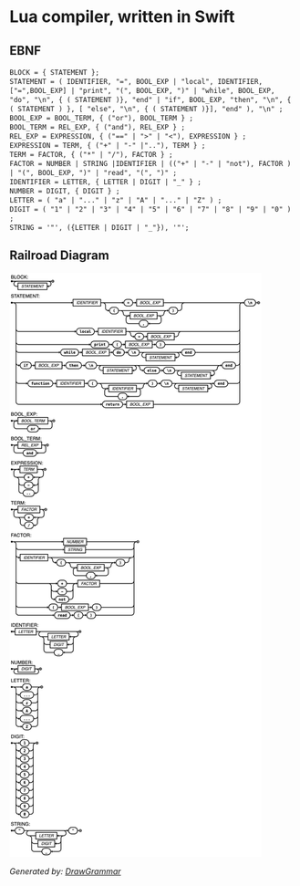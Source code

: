 # Lua compiler, written in Swift

## EBNF

```ebnf
BLOCK = { STATEMENT };
STATEMENT = ( IDENTIFIER, "=", BOOL_EXP | "local", IDENTIFIER, ["=",BOOL_EXP] | "print", "(", BOOL_EXP, ")" | "while", BOOL_EXP, "do", "\n", { ( STATEMENT )}, "end" | "if", BOOL_EXP, "then", "\n", { ( STATEMENT ) }, [ "else", "\n", { ( STATEMENT )}], "end" ), "\n" ;
BOOL_EXP = BOOL_TERM, { ("or"), BOOL_TERM } ;
BOOL_TERM = REL_EXP, { ("and"), REL_EXP } ;
REL_EXP = EXPRESSION, { ("==" | ">" | "<"), EXPRESSION } ;
EXPRESSION = TERM, { ("+" | "-" |".."), TERM } ;
TERM = FACTOR, { ("*" | "/"), FACTOR } ;
FACTOR = NUMBER | STRING |IDENTIFIER | (("+" | "-" | "not"), FACTOR ) | "(", BOOL_EXP, ")" | "read", "(", ")" ;
IDENTIFIER = LETTER, { LETTER | DIGIT | "_" } ;
NUMBER = DIGIT, { DIGIT } ;
LETTER = ( "a" | "..." | "z" | "A" | "..." | "Z" ) ;
DIGIT = ( "1" | "2" | "3" | "4" | "5" | "6" | "7" | "8" | "9" | "0" ) ;
STRING = '"', ({LETTER | DIGIT | "_"}), '"';
```

## Railroad Diagram

![Railroad Diagram](./docs/img/railroad_diagram.png)

_Generated by: [DrawGrammar](https://jacquev6.github.io/DrawGrammar/)_
